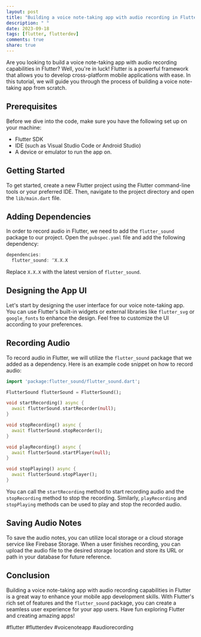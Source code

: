 ```yaml
---
layout: post
title: "Building a voice note-taking app with audio recording in Flutter"
description: " "
date: 2023-09-18
tags: [flutter, flutterdev]
comments: true
share: true
---
```


Are you looking to build a voice note-taking app with audio recording capabilities in Flutter? Well, you're in luck! Flutter is a powerful framework that allows you to develop cross-platform mobile applications with ease. In this tutorial, we will guide you through the process of building a voice note-taking app from scratch.

## Prerequisites
Before we dive into the code, make sure you have the following set up on your machine:
- Flutter SDK
- IDE (such as Visual Studio Code or Android Studio)
- A device or emulator to run the app on.

## Getting Started
To get started, create a new Flutter project using the Flutter command-line tools or your preferred IDE. Then, navigate to the project directory and open the `lib/main.dart` file.

## Adding Dependencies
In order to record audio in Flutter, we need to add the `flutter_sound` package to our project. Open the `pubspec.yaml` file and add the following dependency:

```dart
dependencies:
  flutter_sound: ^X.X.X
```

Replace `X.X.X` with the latest version of `flutter_sound`.

## Designing the App UI
Let's start by designing the user interface for our voice note-taking app. You can use Flutter's built-in widgets or external libraries like `flutter_svg` or `google_fonts` to enhance the design. Feel free to customize the UI according to your preferences.

## Recording Audio
To record audio in Flutter, we will utilize the `flutter_sound` package that we added as a dependency. Here is an example code snippet on how to record audio:

```dart
import 'package:flutter_sound/flutter_sound.dart';

FlutterSound flutterSound = FlutterSound();

void startRecording() async {
  await flutterSound.startRecorder(null);
}

void stopRecording() async {
  await flutterSound.stopRecorder();
}

void playRecording() async {
  await flutterSound.startPlayer(null);
}

void stopPlaying() async {
  await flutterSound.stopPlayer();
}
```

You can call the `startRecording` method to start recording audio and the `stopRecording` method to stop the recording. Similarly, `playRecording` and `stopPlaying` methods can be used to play and stop the recorded audio.

## Saving Audio Notes
To save the audio notes, you can utilize local storage or a cloud storage service like Firebase Storage. When a user finishes recording, you can upload the audio file to the desired storage location and store its URL or path in your database for future reference.

## Conclusion
Building a voice note-taking app with audio recording capabilities in Flutter is a great way to enhance your mobile app development skills. With Flutter's rich set of features and the `flutter_sound` package, you can create a seamless user experience for your app users. Have fun exploring Flutter and creating amazing apps!

#flutter #flutterdev #voicenoteapp #audiorecording